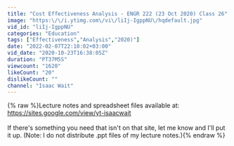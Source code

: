 ```yaml
---
title: "Cost Effectiveness Analysis - ENGR 222 (23 Oct 2020) Class 26"
image: "https:\/\/i.ytimg.com\/vi\/liIj-IgppNU\/hqdefault.jpg"
vid_id: "liIj-IgppNU"
categories: "Education"
tags: ["Effectiveness","Analysis","2020)"]
date: "2022-02-07T22:10:02+03:00"
vid_date: "2020-10-23T16:38:05Z"
duration: "PT37M5S"
viewcount: "1620"
likeCount: "20"
dislikeCount: ""
channel: "Isaac Wait"
---
```

{% raw %}Lecture notes and spreadsheet files available at: <a rel="nofollow" target="blank" href="https://sites.google.com/view/yt-isaacwait">https://sites.google.com/view/yt-isaacwait</a><br /><br />If there's something you need that isn't on that site, let me know and I'll put it up.  (Note: I do not distribute .ppt files of my lecture notes.){% endraw %}
